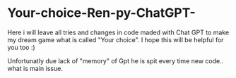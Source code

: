 # Your-choice-Ren-py-ChatGPT-
Here i will leave all tries and changes in code maded with Chat GPT to make my dream game what is called "Your choice". I hope this will be helpful for you too :)

Unfortunatly due lack of "memory" of Gpt he is spit every time new code.. what is main issue.
